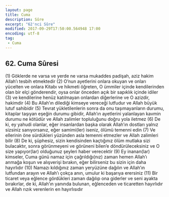 ```yaml
---
layout: page
title: Cuma
description: Sûre
excerpt: "62'nci Sûre"
modified: 2017-09-29T17:50:00.564948 17:00
encoding: utf-8
tag: 
 - Cuma
---
```


## 62. Cuma Sûresi

(1) Göklerde ne varsa ve yerde ne varsa mukaddes padişah, aziz hakim Allah’ı tesbih etmektedir
(2) O’nun ayetlerini onlara okuyan ve onları yücelten ve onlara Kitabı ve hikmeti öğreten, O ümmiler içinde kendilerinden olan bir elçi gönderendir, oysa onlar önceden açık bir sapıklık içinde idiler
(3) ve kendilerine henüz katılmayan onlardan diğerlerine ve O azizdir, hakimdir
(4) Bu Allah’ın dilediği kimseye vereceği lutfudur ve Allah büyük lutuf sahibidir
(5) Tevrat yükletilenlerin sonra da onu taşımayanların durumu, kitaplar taşıyan eşeğin durumu gibidir, Allah’ın ayetlerini yalanlayan kavmin durumu ne kötüdür ve Allah zalimler topluluğunu doğru yola iletmez
(6) De ki, ey yahudi olanlar, eğer insanlardan başka olarak Allah’ın dostları yalnız sizsiniz sanıyorsanız, eğer samimi(ler) iseniz, ölümü temenni edin
(7) Ve ellerinin öne sürdükleri yüzünden asla temenni etmezler ve Allah zalimleri bilir
(8) De ki, şüphesiz, sizin kendisinden kaçtığınız ölüm mutlaka sizi bulacaktır, sonra görünmeyeni ve görüneni bilen’e döndürüleceksiniz ve O size yapıyor(lar) olduğunuz şeyleri haber verecektir 
(9) Ey inanan(lar) kimseler, Cuma günü namaz için çağrıldığı(nız) zaman hemen Allah’ı anmağa koşun ve alışverişi bırakın, eğer bilirseniz bu sizin için daha hayırlıdır 
(10) Namazı kıldığınız zaman yeryüzüne dağılın ve Allah’ın lutfundan arayın ve Allah’ı çokça anın, umulur ki başarıya erersiniz
(11) Bir ticaret veya eğlence gördükleri zaman dağılıp ona giderler ve seni ayakta bırakırlar, de ki, Allah’ın yanında bulunan, eğlenceden ve ticaretten hayırlıdır ve Allah rızık verenlerin en hayırlısıdır
